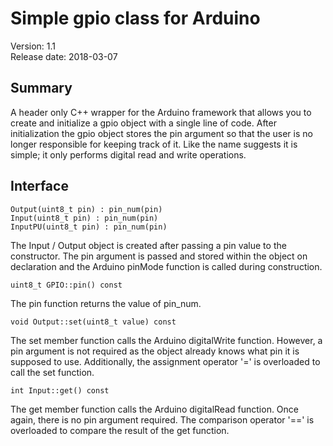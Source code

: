 # Simple gpio class for Arduino

Version: 1.1 <br>
Release date: 2018-03-07 <br>

## Summary

A header only C++ wrapper for the Arduino framework that allows you to create and initialize a gpio object with a single line of code.  After initialization the gpio object stores the pin argument so that the user is no longer responsible for keeping track of it.  Like the name suggests it is simple; it only performs digital read and write operations.

## Interface

```
Output(uint8_t pin) : pin_num(pin)
Input(uint8_t pin) : pin_num(pin)
InputPU(uint8_t pin) : pin_num(pin)
```

The Input / Output object is created after passing a pin value to the constructor.  The pin argument is passed and stored within the object on declaration and the Arduino pinMode function is called during construction.

```
uint8_t GPIO::pin() const
```

The pin function returns the value of pin_num.

```
void Output::set(uint8_t value) const
```

The set member function calls the Arduino digitalWrite function.  However, a pin argument is not required as the object already knows what pin it is supposed to use.  Additionally, the assignment operator '=' is overloaded to call the set function.

```
int Input::get() const
```

The get member function calls the Arduino digitalRead function.  Once again, there is no pin argument required.  The  comparison operator '==' is overloaded to compare the result of the get function.
